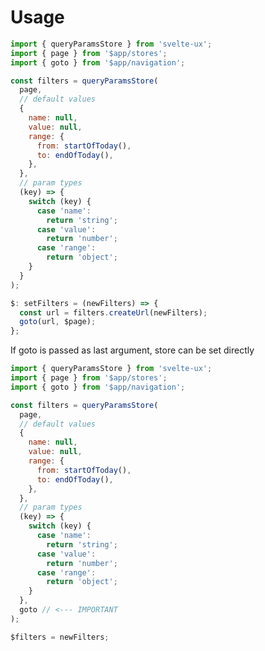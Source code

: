 <script lang="ts">
	import Preview from '$lib/components/Preview.svelte';

	import queryParamsStore from '$lib/stores/queryParamsStore';
</script>

<h1>Usage</h1>

```js
import { queryParamsStore } from 'svelte-ux';
import { page } from '$app/stores';
import { goto } from '$app/navigation';

const filters = queryParamsStore(
  page,
  // default values
  {
    name: null,
    value: null,
    range: {
      from: startOfToday(),
      to: endOfToday(),
    },
  },
  // param types
  (key) => {
    switch (key) {
      case 'name':
        return 'string';
      case 'value':
        return 'number';
      case 'range':
        return 'object';
    }
  }
);

$: setFilters = (newFilters) => {
  const url = filters.createUrl(newFilters);
  goto(url, $page);
};
```

If goto is passed as last argument, store can be set directly

```js
import { queryParamsStore } from 'svelte-ux';
import { page } from '$app/stores';
import { goto } from '$app/navigation';

const filters = queryParamsStore(
  page,
  // default values
  {
    name: null,
    value: null,
    range: {
      from: startOfToday(),
      to: endOfToday(),
    },
  },
  // param types
  (key) => {
    switch (key) {
      case 'name':
        return 'string';
      case 'value':
        return 'number';
      case 'range':
        return 'object';
    }
  },
  goto // <--- IMPORTANT
);

$filters = newFilters;
```
